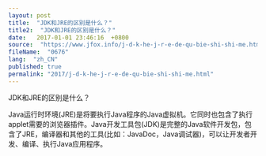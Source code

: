 ```yaml
---
layout: post
title:  "JDK和JRE的区别是什么？"
title2:  "JDK和JRE的区别是什么？"
date:   2017-01-01 23:46:16  +0800
source:  "https://www.jfox.info/j-d-k-he-j-r-e-de-qu-bie-shi-shi-me.html"
fileName:  "0676"
lang:  "zh_CN"
published: true
permalink: "2017/j-d-k-he-j-r-e-de-qu-bie-shi-shi-me.html"
---
```




JDK和JRE的区别是什么？

Java运行时环境(JRE)是将要执行Java程序的Java虚拟机。它同时也包含了执行applet需要的浏览器插件。Java开发工具包(JDK)是完整的Java软件开发包，包含了JRE，编译器和其他的工具(比如：JavaDoc，Java调试器)，可以让开发者开发、编译、执行Java应用程序。
